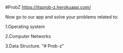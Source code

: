 #ProbZ
https://itsprob-z.herokuapp.com/

Now go to our app and solve your problems related to:

1.Operating system

2.Computer Networks

3.Data Structure.
"# Prob-z" 
